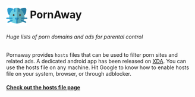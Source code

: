 # <img align="center" height="57" width="57" src=".\images\pornaway_icon.png"> PornAway
###### Huge lists of porn domains and ads for parental control

Pornaway provides `hosts` files that can be used to filter porn sites and related ads. A dedicated android app has been released on [XDA](https://forum.xda-developers.com/android/apps-games/root-pornaway-block-porn-sites-t3460036). You can use the hosts file on any machine. Hit Google to know how to enable hosts file on your system, browser, or through adblocker.

#### [Check out the hosts file page](https://github.com/mhxion/pornaway/tree/master/hosts)

